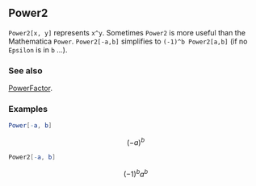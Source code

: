 ## Power2 

`Power2[x, y]` represents `x^y`.  Sometimes `Power2` is more useful than the Mathematica `Power`. `Power2[-a,b]` simplifies to `(-1)^b Power2[a,b]` (if no `Epsilon` is in `b` ...).

### See also

[PowerFactor](PowerFactor).

### Examples

```mathematica
Power[-a, b]
```

$$(-a)^b$$

```mathematica
Power2[-a, b]
```

$$(-1)^b a^b$$